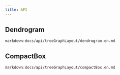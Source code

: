 ```yaml
---
title: API
---
```


## Dendrogram

`markdown:docs/api/treeGraphLayout/dendrogram.en.md`

## CompactBox

`markdown:docs/api/treeGraphLayout/compactBox.en.md`
